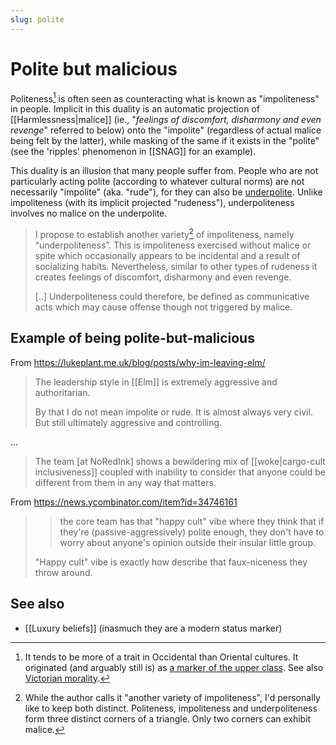 ```yaml
---
slug: polite
---
```


# Polite but malicious

Politeness[^cult] is often seen as counteracting what is known as "impoliteness" in people. Implicit in this duality is an automatic projection of [[Harmlessness|malice]] (ie., "*feelings of discomfort, disharmony and even revenge*" referred to below) onto the "impolite" (regardless of actual malice being felt by the latter), while masking of the same if it exists in the "polite" (see the 'ripples' phenomenon in [[SNAG]] for an example).

This duality is an illusion that many people suffer from. People who are not particularly acting polite (according to whatever cultural norms) are not necessarily "impolite" (aka. "rude"), for they can also be [underpolite](https://www.sciencedirect.com/science/article/pii/S2210831910000032). Unlike impoliteness (with its implicit projected "rudeness"), underpoliteness involves no malice on the underpolite.

> I propose to establish another variety[^var] of impoliteness, namely “underpoliteness”. This is impoliteness exercised without malice or spite which occasionally appears to be incidental and a result of socializing habits. Nevertheless, similar to other types of rudeness it creates feelings of discomfort, disharmony and even revenge. 
> 
> [..] Underpoliteness could therefore, be defined as communicative acts which may cause offense though not triggered by malice.

## Example of being polite-but-malicious

From https://lukeplant.me.uk/blog/posts/why-im-leaving-elm/

> The leadership style in [[Elm]] is extremely aggressive and authoritarian.
> 
> By that I do not mean impolite or rude. It is almost always very civil. But still ultimately aggressive and controlling.

...

> The team [at NoRedInk] shows a bewildering mix of [[woke|cargo-cult inclusiveness]] coupled with inability to consider that anyone could be different from them in any way that matters.

From https://news.ycombinator.com/item?id=34746161

>> the core team has that "happy cult" vibe where they think that if they're (passive-aggressively) polite enough, they don't have to worry about anyone's opinion outside their insular little group.
>
> "Happy cult" vibe is exactly how describe that faux-niceness they throw around. 


[^cult]: It tends to be more of a trait in Occidental than Oriental cultures. It originated (and arguably still is) as [a marker of the upper class](https://en.wikipedia.org/w/index.php?title=Politeness&oldid=1073436216#History). See also [Victorian morality](https://en.wikipedia.org/wiki/Victorian_morality).

[^var]: While the author calls it "another variety of impoliteness", I'd personally like to keep both distinct. Politeness, impoliteness and underpoliteness form three distinct corners of a triangle. Only two corners can exhibit malice.

## See also

- [[Luxury beliefs]] (inasmuch they are a modern status marker)